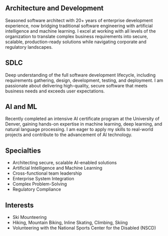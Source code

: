 ## Architecture and Development

Seasoned software architect with 20+ years of enterprise development experience, now bridging traditional software engineering
with artificial intelligence and machine learning. I excel at working with all levels of the organization to translate complex
business requirements into secure, scalable, production-ready solutions while navigating corporate and regulatory landscapes.

## SDLC

Deep understanding of the full software development lifecycle, including requirements gathering, design, development, testing,
and deployment. I am passionate about delivering high-quality, secure software that meets business needs and exceeds user expectations.

## AI and ML

Recently completed an intensive AI certificate program at the University of Denver, gaining hands-on expertise in machine learning,
deep learning, and natural language processing. I am eager to apply my skills to real-world projects and contribute to the advancement
of AI technology.

## Specialties

- Architecting secure, scalable AI-enabled solutions
- Artificial Intelligence and Machine Learning
- Cross-functional team leadership
- Enterprise System Integration
- Complex Problem-Solving
- Regulatory Compliance

## Interests

- Ski Mounteering
- Hiking, Mountain Biking, Inline Skating, Climbing, Skiing
- Volunteering with the National Sports Center for the Disabled (NSCD)
